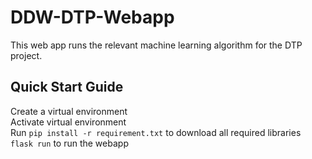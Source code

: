 # DDW-DTP-Webapp
This web app runs the relevant machine learning algorithm for the DTP project.

## Quick Start Guide
Create a virtual environment  
Activate virtual environment  
Run ```pip install -r requirement.txt``` to download all required libraries  
```flask run``` to run the webapp  
